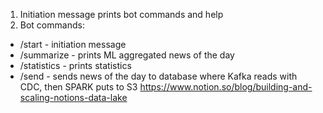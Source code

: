 1. Initiation message prints bot commands and help
2. Bot commands:
- /start - initiation message
- /summarize - prints ML aggregated news of the day
- /statistics - prints statistics
- /send - sends news of the day to database where Kafka reads with CDC, then SPARK puts to S3
https://www.notion.so/blog/building-and-scaling-notions-data-lake

